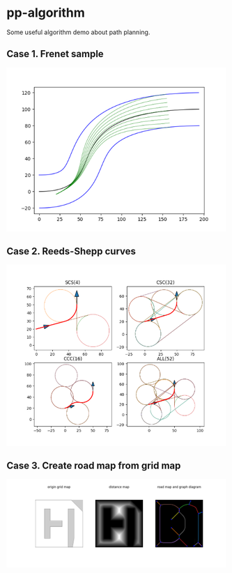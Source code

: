 # pp-algorithm

Some useful algorithm demo about path planning.

## Case 1. Frenet sample

![](./images/frenet.png)

## Case 2. Reeds-Shepp curves

![](./images/reeds_shepp_curves.png)

## Case 3. Create road map from grid map

![](./images/roadmap.png)


